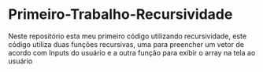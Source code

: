# Primeiro-Trabalho-Recursividade
Neste repositório esta meu primeiro código utilizando recursividade, este código utiliza duas funções recursivas, uma para preencher um vetor de acordo com Inputs do usuário e a outra função para exibir o array na tela ao usuário 
